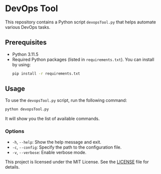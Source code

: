 # DevOps Tool

This repository contains a Python script `devopsTool.py` that helps automate various DevOps tasks.

## Prerequisites

- Python 3.11.5
- Required Python packages (listed in `requirements.txt`). You can install by using:
    ```sh
    pip install -r requirements.txt
    ```

## Usage

To use the `devopsTool.py` script, run the following command:
```sh
python devopsTool.py
```
It will show you the list of available commands.

### Options

- `-h`, `--help`: Show the help message and exit.
- `-c`, `--config`: Specify the path to the configuration file.
- `-v`, `--verbose`: Enable verbose mode.

This project is licensed under the MIT License. See the [LICENSE](LICENSE) file for details.